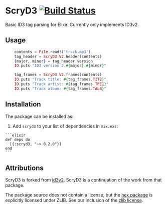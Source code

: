 # ScryD3 [![Build Status](https://drone.foggy.llc/api/badges/foggy.llc/elixir-id3v2/status.svg?ref=refs/heads/main)](https://drone.foggy.llc/foggy.llc/elixir-id3v2)

Basic ID3 tag parsing for Elixir. Currently only implements ID3v2.

## Usage

```elixir
    contents = File.read!('track.mp3')
    tag_header = ScryD3.V2.header(contents)
    {major, minor} = tag_header.version
    IO.puts "ID3 version 2.#{major}.#{minor}"

    tag_frames = ScryD3.V2.frames(contents)
    IO.puts "Track title: #{tag_frames.TIT2}"
    IO.puts "Track artist: #{tag_frames.TPE1}"
    IO.puts "Track album: #{tag_frames.TALB}"
```

## Installation

The package can be installed as:

  1. Add `scryd3` to your list of dependencies in `mix.exs`:

    ```elixir
    def deps do
      [{:scryd3, "~> 0.2.0"}]
    end
    ```
    
## Attributions

ScryD3 is forked from [id3v2](https://github.com/Cheezmeister/elixir-id3v2). ScryD3 is a continuation of the work from that package.

The package source does not contain a license, but the [hex package](https://hex.pm/packages/id3v2) is explicitly licensed under ZLIB. See our inclusion of the [zlib license](ZLIB_LICENSE).

